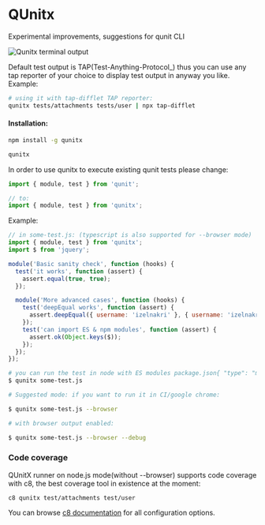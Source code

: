 # QUnitx

Experimental improvements, suggestions for qunit CLI

![Qunitx terminal output](https://raw.githubusercontent.com/izelnakri/qunitx/main/docs/qunitx-help-stdout.png)

Default test output is TAP(Test-Anything-Protocol_) thus you can use any tap reporter of your choice to display test
output in anyway you like. Example:

```zsh
# using it with tap-difflet TAP reporter:
qunitx tests/attachments tests/user | npx tap-difflet
```

#### Installation:

```zsh
npm install -g qunitx

qunitx
```

In order to use qunitx to execute existing qunit tests please change:

```js
import { module, test } from 'qunit';

// to:
import { module, test } from 'qunitx';
```

Example:

```js
// in some-test.js: (typescript is also supported for --browser mode)
import { module, test } from 'qunitx';
import $ from 'jquery';

module('Basic sanity check', function (hooks) {
  test('it works', function (assert) {
    assert.equal(true, true);
  });

  module('More advanced cases', function (hooks) {
    test('deepEqual works', function (assert) {
      assert.deepEqual({ username: 'izelnakri' }, { username: 'izelnakri' });
    });
    test('can import ES & npm modules', function (assert) {
      assert.ok(Object.keys($));
    });
  });
});
```

```zsh
# you can run the test in node with ES modules package.json{ "type": "module" }
$ qunitx some-test.js

# Suggested mode: if you want to run it in CI/google chrome:

$ qunitx some-test.js --browser

# with browser output enabled:

$ qunitx some-test.js --browser --debug
```

### Code coverage

QUnitX runner on node.js mode(without --browser) supports code coverage with c8, the best coverage tool
in existence at the moment:

```
c8 qunitx test/attachments test/user
```

You can browse [c8 documentation](https://github.com/bcoe/c8) for all configuration options.
